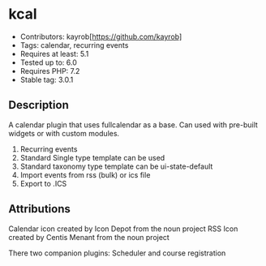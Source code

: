 # kcal
- Contributors: kayrob[https://github.com/kayrob]
- Tags: calendar, recurring events
- Requires at least: 5.1
- Tested up to: 6.0
- Requires PHP: 7.2
- Stable tag: 3.0.1


## Description

A calendar plugin that uses fullcalendar as a base. Can used with pre-built widgets or with custom modules.

1. Recurring events
2. Standard Single type template can be used
3. Standard taxonomy type template can be ui-state-default
4. Import events from rss (bulk)  or ics file
5. Export to .ICS

## Attributions
Calendar icon created by Icon Depot from the noun project
RSS Icon created by Centis Menant from the noun project

There two companion plugins: Scheduler and course registration